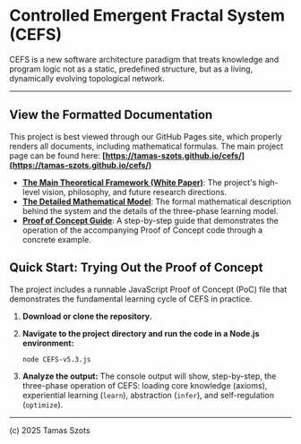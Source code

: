 # Controlled Emergent Fractal System (CEFS)

CEFS is a new software architecture paradigm that treats knowledge and program logic not as a static, predefined structure, but as a living, dynamically evolving topological network.

---

## View the Formatted Documentation

This project is best viewed through our GitHub Pages site, which properly renders all documents, including mathematical formulas. The main project page can be found here: **[https://tamas-szots.github.io/cefs/](https://tamas-szots.github.io/cefs/)**

*   **[The Main Theoretical Framework (White Paper)](https://tamas-szots.github.io/cefs/CEFS-WH.html)**: The project's high-level vision, philosophy, and future research directions.
*   **[The Detailed Mathematical Model](https://tamas-szots.github.io/cefs/CEFS-MATH.html)**: The formal mathematical description behind the system and the details of the three-phase learning model.
*   **[Proof of Concept Guide](https://tamas-szots.github.io/cefs/CEFS-PoC-Guide.html)**: A step-by-step guide that demonstrates the operation of the accompanying Proof of Concept code through a concrete example.

## Quick Start: Trying Out the Proof of Concept

The project includes a runnable JavaScript Proof of Concept (PoC) file that demonstrates the fundamental learning cycle of CEFS in practice.

1.  **Download or clone the repository.**

2.  **Navigate to the project directory and run the code in a Node.js environment:**
    ```
    node CEFS-v5.3.js
    ```

3.  **Analyze the output:**
    The console output will show, step-by-step, the three-phase operation of CEFS: loading core knowledge (axioms), experiential learning (`learn`), abstraction (`infer`), and self-regulation (`optimize`).


---

(c) 2025 Tamas Szots

